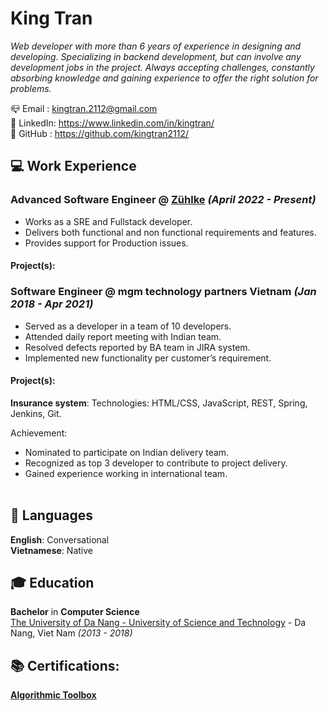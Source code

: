 # King Tran

_Web developer with more than 6 years of experience in designing and developing. Specializing in backend development, but can involve any development jobs in the project. Always accepting challenges, constantly absorbing knowledge and gaining experience to offer the right solution for problems._ <br/>

📪 Email : kingtran.2112@gmail.com <br/>
🔗 LinkedIn: https://www.linkedin.com/in/kingtran/ <br/>
🔗 GitHub : https://github.com/kingtran2112/ <br/>

## 💻 Work Experience

### Advanced Software Engineer @ [Zühlke](https://www.zuehlke.com/en) _(April 2022 - Present)_ <br/>

- Works as a SRE and Fullstack developer.
- Delivers both functional and non functional requirements and features.
- Provides support for Production issues.

#### Project(s):

### Software Engineer @ mgm technology partners Vietnam _(Jan 2018 - Apr 2021)_ <br/>

- Served as a developer in a team of 10 developers.
- Attended daily report meeting with Indian team.
- Resolved defects reported by BA team in JIRA system.
- Implemented new functionality per customer’s requirement.

#### Project(s):

**Insurance system**:
Technologies: HTML/CSS, JavaScript, REST, Spring, Jenkins, Git.

Achievement:

- Nominated to participate on Indian delivery team.
- Recognized as top 3 developer to contribute to project delivery.
- Gained experience working in international team.
  <br/><br/>

## 💬 Languages

**English**: Conversational<br/>
**Vietnamese**: Native <br/>

## 🎓 Education

**Bachelor** in **Computer Science**<br/>
[The University of Da Nang - University of Science and Technology](https://dut.udn.vn/) - Da Nang, Viet Nam _(2013 - 2018)_

## 📚 Certifications:

**[Algorithmic Toolbox](https://www.coursera.org/learn/algorithmic-toolbox)**
